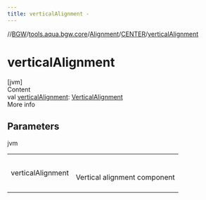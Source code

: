 ```yaml
---
title: verticalAlignment -
---
```

//[BGW](../../../../index.md)/[tools.aqua.bgw.core](../../index.md)/[Alignment](../index.md)/[CENTER](index.md)/[verticalAlignment](vertical-alignment.md)



# verticalAlignment  
[jvm]  
Content  
val [verticalAlignment](vertical-alignment.md): [VerticalAlignment](../../-vertical-alignment/index.md)  
More info  


## Parameters  
  
jvm  
  
| | |
|---|---|
| <a name="tools.aqua.bgw.core/Alignment.CENTER/verticalAlignment/#/PointingToDeclaration/"></a>verticalAlignment| <a name="tools.aqua.bgw.core/Alignment.CENTER/verticalAlignment/#/PointingToDeclaration/"></a><br><br>Vertical alignment component<br><br>|
  
  



